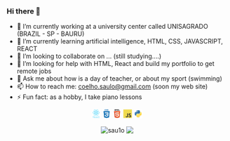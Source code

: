 ### Hi there 👋

- 🔭 I’m currently working at a university center called UNISAGRADO (BRAZIL - SP - BAURU)
- 🌱 I’m currently learning artificial intelligence, HTML, CSS, JAVASCRIPT, REACT
- 👯 I’m looking to collaborate on ... (still studying....)
- 🤔 I’m looking for help with HTML, React and build my portfolio to get remote jobs
- 💬 Ask me about how is a day of teacher, or about my sport (swimming)
- 📫 How to reach me: coelho.saulo@gmail.com (soon my web site)
- ⚡ Fun fact: as a hobby, I take piano lessons

<p align="center">
<img src="https://raw.githubusercontent.com/devicons/devicon/master/icons/react/react-original-wordmark.svg" alt="react" width="20" height="20"/>
<img src="https://raw.githubusercontent.com/devicons/devicon/master/icons/css3/css3-plain-wordmark.svg" alt="css3"  width="20" height="20"/>
<img src="https://raw.githubusercontent.com/devicons/devicon/master/icons/html5/html5-original-wordmark.svg" alt="html5"  width="20" height="20"/>
<img src="https://raw.githubusercontent.com/devicons/devicon/master/icons/javascript/javascript-original.svg" alt="javascript" width="20" height="20"/>
<img src="https://raw.githubusercontent.com/devicons/devicon/master/icons/python/python-original.svg" alt="python" width="20" height="20"/>
</p><p align="center">
<img align="center" src="https://github-readme-stats.vercel.app/api?username=sau1o&show_icons=true" alt="sau1o"/> 
<img align="center" src="https://github-readme-stats.vercel.app/api/top-langs/?username=sau1o&layout=compact&theme=buefy&hide_border=true" />
</p>

